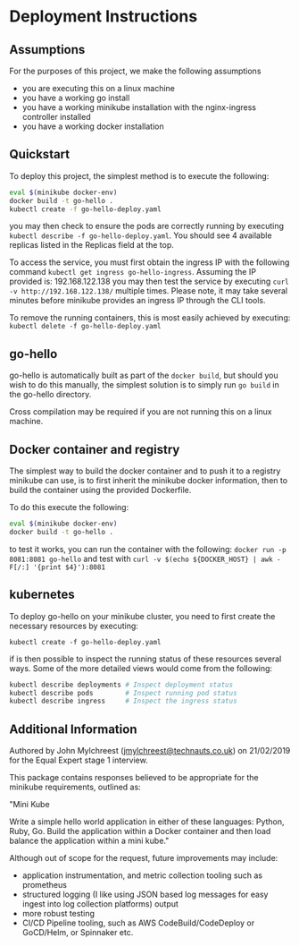 # Deployment Instructions

## Assumptions

For the purposes of this project, we make the following assumptions

* you are executing this on a linux machine
* you have a working go install
* you have a working minikube installation with the nginx-ingress controller installed
* you have a working docker installation

## Quickstart

To deploy this project, the simplest method is to execute the following:

```bash
eval $(minikube docker-env)
docker build -t go-hello .
kubectl create -f go-hello-deploy.yaml
```

you may then check to ensure the pods are correctly running by executing `kubectl describe -f go-hello-deploy.yaml`. You should see 4 available replicas listed in the Replicas field at the top.

To access the service, you must first obtain the ingress IP with the following command `kubectl get ingress go-hello-ingress`. Assuming the IP provided is: 192.168.122.138 you may then test the service by executing `curl -v http://192.168.122.138/` multiple times. Please note, it may take several minutes before minikube provides an ingress IP through the CLI tools.

To remove the running containers, this is most easily achieved by executing: `kubectl delete -f go-hello-deploy.yaml`

## go-hello

go-hello is automatically built as part of the `docker build`, but should you wish to do this manually, the simplest solution is to simply run `go build` in the go-hello directory.

Cross compilation may be required if you are not running this on a linux machine.

## Docker container and registry

The simplest way to build the docker container and to push it to a registry minikube can use, is to first inherit the minikube docker information, then to build the container using the provided Dockerfile.

To do this execute the following:

```bash
eval $(minikube docker-env)
docker build -t go-hello .
```

to test it works, you can run the container with the following: `docker run -p 8081:8081 go-hello` and test with `curl -v $(echo ${DOCKER_HOST} | awk -F[/:] '{print $4}'):8081`

## kubernetes

To deploy go-hello on your minikube cluster, you need to first create the necessary resources by executing:

`kubectl create -f go-hello-deploy.yaml`

if is then possible to inspect the running status of these resources several ways. Some of the more detailed views would come from the following:

```bash
kubectl describe deployments # Inspect deployment status
kubectl describe pods        # Inspect running pod status
kubectl describe ingress     # Inspect the ingress status
```

## Additional Information

Authored by John Mylchreest (jmylchreest@technauts.co.uk) on 21/02/2019 for the Equal Expert stage 1 interview.

This package contains responses believed to be appropriate for the minikube requirements, outlined as:

"Mini Kube

Write a simple hello world application in either of these languages: Python, Ruby, Go. Build the application within a Docker container and then load balance the application within a mini kube."

Although out of scope for the request, future improvements may include:

* application instrumentation, and metric collection tooling such as prometheus
* structured logging (I like using JSON based log messages for easy ingest into log collection platforms) output
* more robust testing
* CI/CD Pipeline tooling, such as AWS CodeBuild/CodeDeploy or GoCD/Helm, or Spinnaker etc.